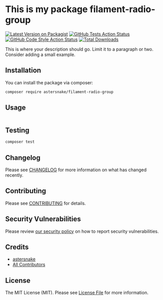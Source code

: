 # This is my package filament-radio-group

[![Latest Version on Packagist](https://img.shields.io/packagist/v/astersnake/filament-radio-group.svg?style=flat-square)](https://packagist.org/packages/astersnake/filament-radio-group)
[![GitHub Tests Action Status](https://img.shields.io/github/workflow/status/astersnake/filament-radio-group/run-tests?label=tests)](https://github.com/astersnake/filament-radio-group/actions?query=workflow%3Arun-tests+branch%3Amain)
[![GitHub Code Style Action Status](https://img.shields.io/github/workflow/status/astersnake/filament-radio-group/Check%20&%20fix%20styling?label=code%20style)](https://github.com/astersnake/filament-radio-group/actions?query=workflow%3A"Check+%26+fix+styling"+branch%3Amain)
[![Total Downloads](https://img.shields.io/packagist/dt/astersnake/filament-radio-group.svg?style=flat-square)](https://packagist.org/packages/astersnake/filament-radio-group)



This is where your description should go. Limit it to a paragraph or two. Consider adding a small example.

## Installation

You can install the package via composer:

```bash
composer require astersnake/filament-radio-group
```

## Usage

```php

```

## Testing

```bash
composer test
```

## Changelog

Please see [CHANGELOG](CHANGELOG.md) for more information on what has changed recently.

## Contributing

Please see [CONTRIBUTING](.github/CONTRIBUTING.md) for details.

## Security Vulnerabilities

Please review [our security policy](../../security/policy) on how to report security vulnerabilities.

## Credits

- [astersnake](https://github.com/astersnake)
- [All Contributors](../../contributors)

## License

The MIT License (MIT). Please see [License File](LICENSE.md) for more information.
